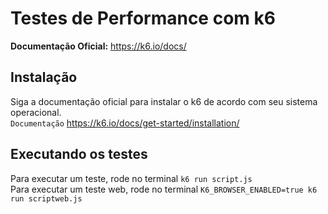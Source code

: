 # Testes de Performance com k6  

**Documentação Oficial:** https://k6.io/docs/

## Instalação

Siga a documentação oficial para instalar o k6 de acordo com seu sistema operacional.  
`Documentação` https://k6.io/docs/get-started/installation/  

## Executando os testes

Para executar um teste, rode no terminal `k6 run script.js`  
Para executar um teste web, rode no terminal `K6_BROWSER_ENABLED=true k6 run scriptweb.js`
